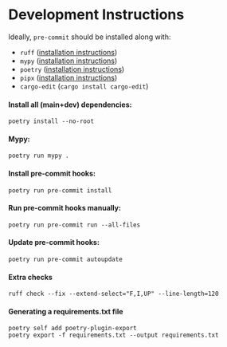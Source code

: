 # Development Instructions

Ideally, `pre-commit` should be installed along with:
- `ruff` ([installation instructions](https://docs.astral.sh/ruff/installation/))
- `mypy` ([installation instructions](https://mypy.readthedocs.io/en/stable/getting_started.html))
- `poetry` ([installation instructions](https://python-poetry.org/docs/))
- `pipx` ([installation instructions](https://pipx.pypa.io/stable/installation/))
- `cargo-edit` (`cargo install cargo-edit`)

#### Install all (main+dev) dependencies:
```shell
poetry install --no-root
```

#### Mypy:
```shell
poetry run mypy .
```

#### Install pre-commit hooks:
```shell
poetry run pre-commit install
```

#### Run pre-commit hooks manually:
```shell
poetry run pre-commit run --all-files
```

#### Update pre-commit hooks:
```shell
poetry run pre-commit autoupdate
```

#### Extra checks
```shell
ruff check --fix --extend-select="F,I,UP" --line-length=120
```

#### Generating a requirements.txt file
```shell
poetry self add poetry-plugin-export
poetry export -f requirements.txt --output requirements.txt
```
